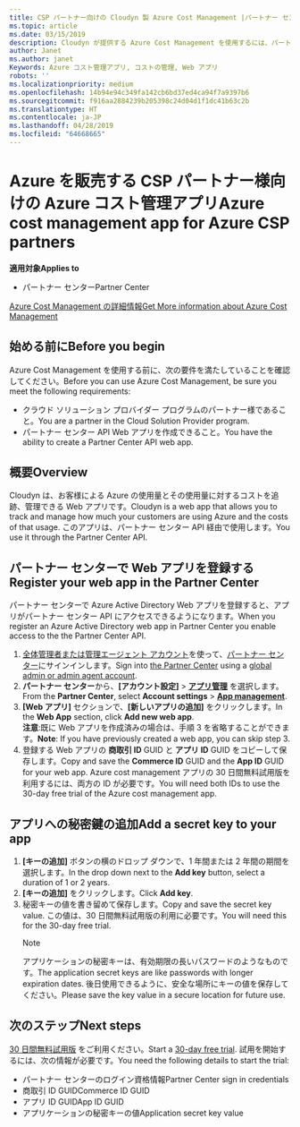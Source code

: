 ```yaml
---
title: CSP パートナー向けの Cloudyn 製 Azure Cost Management |パートナー センター
ms.topic: article
ms.date: 03/15/2019
description: Cloudyn が提供する Azure Cost Management を使用するには、パートナー センター API へのアクセスをプロビジョニングする必要があります。
author: Janet
ms.author: janet
Keywords: Azure コスト管理アプリ, コストの管理, Web アプリ
robots: ''
ms.localizationpriority: medium
ms.openlocfilehash: 14b94e94c349fa142cb6bd37ed4ca94f7a9397b6
ms.sourcegitcommit: f916aa2884239b205398c24d04d1f1dc41b63c2b
ms.translationtype: HT
ms.contentlocale: ja-JP
ms.lasthandoff: 04/28/2019
ms.locfileid: "64668665"
---
```

# <a name="azure-cost-management-app-for-azure-csp-partners"></a><span data-ttu-id="6119c-104">Azure を販売する CSP パートナー様向けの Azure コスト管理アプリ</span><span class="sxs-lookup"><span data-stu-id="6119c-104">Azure cost management app for Azure CSP partners</span></span>  

<span data-ttu-id="6119c-105">**適用対象**</span><span class="sxs-lookup"><span data-stu-id="6119c-105">**Applies to**</span></span>

-  <span data-ttu-id="6119c-106">パートナー センター</span><span class="sxs-lookup"><span data-stu-id="6119c-106">Partner Center</span></span>

[<span data-ttu-id="6119c-107">Azure Cost Management の詳細情報</span><span class="sxs-lookup"><span data-stu-id="6119c-107">Get More information about Azure Cost Management</span></span>](https://go.microsoft.com/fwlink/p/?linkid=857893)

## <a name="before-you-begin"></a><span data-ttu-id="6119c-108">始める前に</span><span class="sxs-lookup"><span data-stu-id="6119c-108">Before you begin</span></span>
<span data-ttu-id="6119c-109">Azure Cost Management を使用する前に、次の要件を満たしていることを確認してください。</span><span class="sxs-lookup"><span data-stu-id="6119c-109">Before you can use Azure Cost Management, be sure you meet the following requirements:</span></span>

- <span data-ttu-id="6119c-110">クラウド ソリューション プロバイダー プログラムのパートナー様であること。</span><span class="sxs-lookup"><span data-stu-id="6119c-110">You are a partner in the Cloud Solution Provider program.</span></span>
- <span data-ttu-id="6119c-111">パートナー センター API Web アプリを作成できること。</span><span class="sxs-lookup"><span data-stu-id="6119c-111">You have the ability to create a Partner Center API web app.</span></span>

## <a name="overview"></a><span data-ttu-id="6119c-112">概要</span><span class="sxs-lookup"><span data-stu-id="6119c-112">Overview</span></span>

<span data-ttu-id="6119c-113">Cloudyn は、お客様による Azure の使用量とその使用量に対するコストを追跡、管理できる Web アプリです。</span><span class="sxs-lookup"><span data-stu-id="6119c-113">Cloudyn is a web app that allows you to track and manage how much your customers are using Azure and the costs of that usage.</span></span> <span data-ttu-id="6119c-114">このアプリは、パートナー センター API 経由で使用します。</span><span class="sxs-lookup"><span data-stu-id="6119c-114">You use it through the Partner Center API.</span></span>

## <a name="register-your-web-app-in-the-partner-center"></a><span data-ttu-id="6119c-115">パートナー センターで Web アプリを登録する</span><span class="sxs-lookup"><span data-stu-id="6119c-115">Register your web app in the Partner Center</span></span>
<span data-ttu-id="6119c-116">パートナー センターで Azure Active Directory Web アプリを登録すると、アプリがパートナー センター API にアクセスできるようになります。</span><span class="sxs-lookup"><span data-stu-id="6119c-116">When you register an Azure Active Directory web app in Partner Center you enable access to the the Partner Center API.</span></span> 
1.  <span data-ttu-id="6119c-117">[全体管理者または管理エージェント アカウント](create-user-accounts-and-set-permissions.md)を使って、[パートナー センター](https://partnercenter.microsoft.com/en-us/pcv/dashboard/overview)にサインインします。</span><span class="sxs-lookup"><span data-stu-id="6119c-117">Sign into [the Partner Center](https://partnercenter.microsoft.com/en-us/pcv/dashboard/overview) using a [global admin or admin agent account](create-user-accounts-and-set-permissions.md).</span></span>
2.  <span data-ttu-id="6119c-118">**パートナー センター**から、**[アカウント設定]** &gt; **[アプリ管理](https://partnercenter.microsoft.com/en-us/pcv/apiintegration/appmanagement)** を選択します。</span><span class="sxs-lookup"><span data-stu-id="6119c-118">From the **Partner Center**, select **Account settings** &gt; **[App management](https://partnercenter.microsoft.com/en-us/pcv/apiintegration/appmanagement)**.</span></span>
3.  <span data-ttu-id="6119c-119">**[Web アプリ]** セクションで、**[新しいアプリの追加]** をクリックします。</span><span class="sxs-lookup"><span data-stu-id="6119c-119">In the **Web App** section, click **Add new web app**.</span></span>
<br> <span data-ttu-id="6119c-120">**注意**:既に Web アプリを作成済みの場合は、手順 3 を省略することができます。</span><span class="sxs-lookup"><span data-stu-id="6119c-120">**Note**: If you have previously created a web app, you can skip step 3.</span></span>
4.  <span data-ttu-id="6119c-121">登録する Web アプリの **商取引 ID** GUID と **アプリ ID** GUID をコピーして保存します。</span><span class="sxs-lookup"><span data-stu-id="6119c-121">Copy and save the **Commerce ID** GUID and the **App ID** GUID for your web app.</span></span> <span data-ttu-id="6119c-122">Azure cost management アプリの 30 日間無料試用版を利用するには、両方の ID が必要です。</span><span class="sxs-lookup"><span data-stu-id="6119c-122">You will need both IDs to use the 30-day free trial of the Azure cost management app.</span></span>

## <a name="add-a-secret-key-to-your-app"></a><span data-ttu-id="6119c-123">アプリへの秘密鍵の追加</span><span class="sxs-lookup"><span data-stu-id="6119c-123">Add a secret key to your app</span></span>
1. <span data-ttu-id="6119c-124">**[キーの追加]** ボタンの横のドロップ ダウンで、1 年間または 2 年間の期間を選択します。</span><span class="sxs-lookup"><span data-stu-id="6119c-124">In the drop down next to the **Add key** button, select a duration of 1 or 2 years.</span></span>
2. <span data-ttu-id="6119c-125">**[キーの追加]** をクリックします。</span><span class="sxs-lookup"><span data-stu-id="6119c-125">Click **Add key**.</span></span> 
3. <span data-ttu-id="6119c-126">秘密キーの値を書き留めて保存します。</span><span class="sxs-lookup"><span data-stu-id="6119c-126">Copy and save the secret key value.</span></span> <span data-ttu-id="6119c-127">この値は、30 日間無料試用版の利用に必要です。</span><span class="sxs-lookup"><span data-stu-id="6119c-127">You will need this for the 30-day free trial.</span></span><br>
   > [!NOTE]  
   > <span data-ttu-id="6119c-128">アプリケーションの秘密キーは、有効期限の長いパスワードのようなものです。</span><span class="sxs-lookup"><span data-stu-id="6119c-128">The application secret keys are like passwords with longer expiration dates.</span></span> <span data-ttu-id="6119c-129">後日使用できるように、安全な場所にキーの値を保存してください。</span><span class="sxs-lookup"><span data-stu-id="6119c-129">Please save the key value in a secure location for future use.</span></span>

## <a name="next-steps"></a><span data-ttu-id="6119c-130">次のステップ</span><span class="sxs-lookup"><span data-stu-id="6119c-130">Next steps</span></span>
<span data-ttu-id="6119c-131">[30 日間無料試用版](https://go.microsoft.com/fwlink/?linkid=857895) をご利用ください。</span><span class="sxs-lookup"><span data-stu-id="6119c-131">Start a [30-day free trial](https://go.microsoft.com/fwlink/?linkid=857895).</span></span>
<span data-ttu-id="6119c-132">試用を開始するには、次の情報が必要です。</span><span class="sxs-lookup"><span data-stu-id="6119c-132">You need the following details to start the trial:</span></span>
- <span data-ttu-id="6119c-133">パートナー センターのログイン資格情報</span><span class="sxs-lookup"><span data-stu-id="6119c-133">Partner Center sign in credentials</span></span>
- <span data-ttu-id="6119c-134">商取引 ID GUID</span><span class="sxs-lookup"><span data-stu-id="6119c-134">Commerce ID GUID</span></span>
- <span data-ttu-id="6119c-135">アプリ ID GUID</span><span class="sxs-lookup"><span data-stu-id="6119c-135">App ID GUID</span></span>
- <span data-ttu-id="6119c-136">アプリケーションの秘密キーの値</span><span class="sxs-lookup"><span data-stu-id="6119c-136">Application secret key value</span></span>
